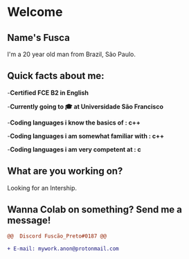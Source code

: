 # Welcome

## Name's **Fusca**

I'm a 20 year old man from Brazil, São Paulo. 

## Quick facts about me:

-__Certified FCE B2 in English__

-__Currently going to 🎓 at Universidade São Francisco__

-__Coding languages i know the basics of : c++__

-__Coding languages i am somewhat familiar with : c++__

-__Coding languages i am very competent at : c__
## What are you working on?

Looking for an Intership.

## Wanna Colab on something? Send me a message!

```diff
@@  Discord Fuscão_Preto#0187 @@

+ E-mail: mywork.anon@protonmail.com
```
